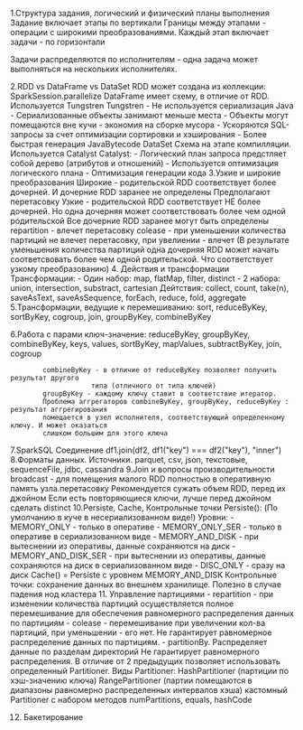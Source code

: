 1.Структура задания, логический и физический планы выполнения
Задание включает этапы по вертикали
Границы между этапами - операции с широкими преобразованиями.
Каждый этап включает задачи - по горизонтали

Задачи распределяются по исполнителям - одна задача может выполняться
на нескольких исполнителях.

2.RDD vs DataFrame vs DataSet
  RDD может создана из коллекции: SparkSession.parallelize
  DataFrame имеет схему, в отличие от RDD.  Используется Tungstren
    Tungstren
             - Не используется сериализация Java
             - Сериализованные объекты занимают меньше места
             - Объекты могут помещаются вне кучи - экономия на сборке мусора
             - Ускоряются SQL-запросы за счет оптимизации сортировки и хэширования
             - Более быстрая генерация JavaBytecode
  DataSet
             Схема на этапе компилляции. Используется Catalyst
    Catalyst:
            - Логический план запроса предстляет собой дерево (атрибутов и отношений)
            - Используется оптимизация логического плана
            - Оптимизация генерации кода
3.Узкие и широкие преобразования
  Широкие - родительской RDD соответствует более дочерней.
            И дочерние RDD заранее не определены
            Предполагают перетасовку
  Узкие - родительской RDD соответствует НЕ более дочерней.
          Но одна дочерняя может соответствовать более чем одной родительской
          Все дочерние RDD заранее могут быть определены
  repartition - влечет перетасовку
  colease - при уменьшении количества партиций не влечет перетасовку,
            при увелиении - влечет
            (В результате уменьшения количества партиций одна
            дочерняя RDD может начать соответсвовать более чем одной родительской.
            Что соответствует узкому преобразованию)
4. Действия и трансформации
            Трансформации:
            - Один набор: map, flatMap, filter, distinct
            - 2 набора: union, intersection, substract, cartesian
            Дейтствия:
            collect, count, take(n), saveAsText, saveAsSequence, forEach, reduce,
            fold, aggregate
5.Трансформации, ведущие к перемешиванию:
            sort, reduceByKey, sortByKey, cogroup, join, groupByKey, combineByKey

6.Работа с парами ключ-значение:
            reduceByKey, groupByKey, combineByKey, keys, values, sortByKey, mapValues,
            subtractByKey, join, cogroup

            combineByKey - в отличие от reduceByKey позволяет получить результат другого
                        типа (отличного от типа ключей)
            groupByKey - каждому ключу ставит в соответствие итератор.
            Проблема аггрегаторов combineByKey, groupByKey, reduceByKey : результат аггрегирования
            помещается в узел исполнителя, соответствующий определенному ключу. И может оказаться
            слишком большим для этого ключа
7.SparkSQL
            Соединение
            df1.join(df2, df1("key") === df2("key"), "inner")
8.Форматы данных. Источники.
             parquet, csv, json, текстовые, sequenceFile, jdbc, cassandra
9.Join и вопросы производительности
             broadcast - для помещения малого RDD полностью в оперативную память узла.перетасовку
             Рекомендуется сужать объем RDD, перед их джойном
             Если есть повторяющиеся ключи, лучше перед джойном сделать distinct
10.Persiste,  Cache,  Контрольные точки
             Persiste(): (По умолчанию в куче в несериализованном виде!)
                Уровни:
                - MEMORY_ONLY - только в оперативе
                - MEMORY_ONLY_SER - только в оперативе в сериализованном виде
                - MEMORY_AND_DISK - при вытеснении из оперативы, данные сохраняются на диск
                - MEMORY_AND_DISK_SER - при вытеснении из оперативы, данные сохраняются на диск в
                                        сериализованном виде
                - DISC_ONLY - сразу на диск
             Cache()  = Persiste с уровнем MEMORY_AND_DISK
             Контрольные точки: сохранение данных во внешнем хранилище.
                 Полезно в случае падения нод кластера
11. Управление партициями
              - repartition - при изменении количества партиций осуществляется полное перемешивание
                              для обеспечения равномерного распределения данных по партициям
              - colease - перемешивание при увеличении кол-ва партиций, при уменьшении - его нет.
                          Не гарантирует равномерное распределение данных по партициям.
              - partitionBy.
                     Распределяет данные по разделам директорий
                     Не гарантирует равномерного распределения.
                     В отличие от 2 предыдущих позволяет использовать
                      определенный Partitioner.
                    Виды Partitioner:
                      HashPartitioner (партиции по хэш-значению ключа)
                      RangePartitioner (партии помещаются в диапазоны равномерно распределенных
                      интервалов хэша)
                      кастомный Partitioner с набором методов numPartitions, equals, hashCode

12. Бакетирование


